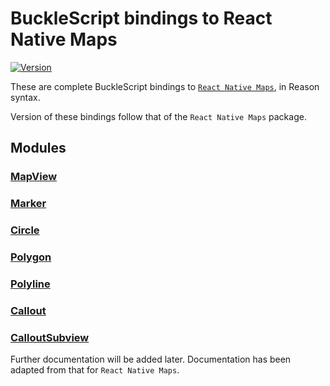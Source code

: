 # BuckleScript bindings to React Native Maps

[![Version](https://img.shields.io/npm/v/reason-react-native-maps.svg)](https://www.npmjs.com/package/reason-react-native-maps)

These are complete BuckleScript bindings to [`React Native Maps`](https://github.com/react-native-community/react-native-maps), in Reason syntax.

Version of these bindings follow that of the `React Native Maps` package.

## Modules

### [MapView](docs/MapView.md)
### [Marker](docs/Marker.md)
### [Circle](docs/Circle.md)
### [Polygon](docs/Polygon.md)
### [Polyline](docs/Polyline.md)
### [Callout](docs/Callout.md)
### [CalloutSubview](docs/CalloutSubview.md)

Further documentation will be added later. Documentation has been adapted from that for `React Native Maps`.
